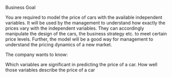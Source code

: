 Business Goal 

You are required to model the price of cars with the available independent variables. 
It will be used by the management to understand how exactly the prices vary with the independent variables. 
They can accordingly manipulate the design of the cars, the business strategy etc. to meet certain price levels. 
Further, the model will be a good way for management to understand the pricing dynamics of a new market. 

The company wants to know:

Which variables are significant in predicting the price of a car.
How well those variables describe the price of a car

